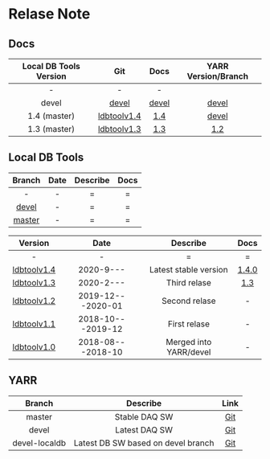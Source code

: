 # Relase Note

## Docs

|Local DB Tools Version|Git                                                                        |Docs                                                  |YARR Version/Branch                                 |
|:--------------------:|:-------------------------------------------------------------------------:|:----------------------------------------------------:|:--------------------------------------------------:|
|-                     |-                                                                          |-                                                      |                                                    |
|devel                 |[devel](https://localdb-docs.readthedocs.io/en/devel/)                     |[devel](https://localdb-docs.readthedocs.io/en/devel/)|[devel](https://gitlab.cern.ch/YARR/YARR/tree/devel)|
|1.4 (master)           |[ldbtoolv1.4](https://gitlab.cern.ch/YARR/localdb-tools/-/tree/ldbtoolv1.4)|[1.4](https://localdb-docs.readthedocs.io/en/1.4/)    |[devel](https://gitlab.cern.ch/YARR/YARR/tree/devel)|
|1.3 (master)          |[ldbtoolv1.3](https://gitlab.cern.ch/YARR/localdb-tools/-/tree/ldbtoolv1.3)|[1.3](https://localdb-docs.readthedocs.io/en/1.3/)    |[1.2](https://gitlab.cern.ch/YARR/YARR/-/tree/v1.2) |

## Local DB Tools

|Branch                                                                     |Date             |Describe              |Docs                                                |
|:-------------------------------------------------------------------------:|:---------------:|:--------------------:|:--------------------------------------------------:|
|-                                                                          |-                |=                     |=                                                   |
|[devel](https://gitlab.cern.ch/YARR/localdb-tools/-/tree/devel)            |-                |=                     |=                                                   |
|[master](https://gitlab.cern.ch/YARR/localdb-tools/-/tree/master)          |-                |=                     |=                                                   |

|Version                                                                    |Date             |Describe              |Docs                                                |
|:-------------------------------------------------------------------------:|:---------------:|:--------------------:|:--------------------------------------------------:|
|-                                                                          |-                |=                     |=                                                   |
|[ldbtoolv1.4](https://gitlab.cern.ch/YARR/localdb-tools/-/tree/ldbtoolv1.4)|2020-9---        |Latest stable version |[1.4.0](https://localdb-docs.readthedocs.io/en/1.4/)                                               |
|[ldbtoolv1.3](https://gitlab.cern.ch/YARR/localdb-tools/-/tree/ldbtoolv1.3)|2020-2---        |Third relase          |[1.3](https://localdb-docs.readthedocs.io/en/1.3/)|
|[ldbtoolv1.2](https://gitlab.cern.ch/YARR/localdb-tools/-/tree/ldbtoolv1.2)|2019-12---2020-01|Second relase         |-                                                   |
|[ldbtoolv1.1](https://gitlab.cern.ch/YARR/localdb-tools/-/tree/ldbtoolv1.1)|2018-10---2019-12|First relase          |-                                                   |
|[ldbtoolv1.0](https://gitlab.cern.ch/YARR/localdb-tools/-/tree/ldbtoolv1.0)|2018-08---2018-10|Merged into YARR/devel|-                                                   |

## YARR

|Branch       |Describe                          |Link                                                        |
|:-----------:|:--------------------------------:|:----------------------------------------------------------:|
|master       |Stable DAQ SW                     |[Git](https://gitlab.cern.ch/YARR/YARR/tree/master)         |
|devel        |Latest DAQ SW                     |[Git](https://gitlab.cern.ch/YARR/YARR/tree/devel)          |
|devel-localdb|Latest DB SW based on devel branch|[Git](https://gitlab.cern.ch/YARR/YARR/tree/devel-localdb)  |
